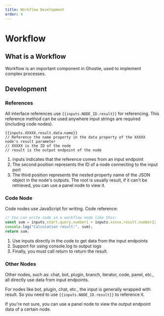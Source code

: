 ```yaml
---
title: Workflow Development
order: 4
---
```


# Workflow

## What is a Workflow

Workflow is an important component in Ghostie, used to implement complex processes.

## Development

### References

All interface references use <span v-pre>`{{inputs.NODE_ID.result}}`</span> for referencing. This reference method can be used anywhere input strings are required (including code nodes).

```plaintext
{{inputs.XXXXX.result.data.name}}
// Reference the name property in the data property of the XXXXX node's result parameter
// XXXXX is the ID of the node
// result is the output endpoint of the node
```

1. inputs indicates that the reference comes from an input endpoint
2. The second position represents the ID of a node connecting to the input port
3. The third position represents the nested property name of the JSON object in the node's outputs. The root is usually result, if it can't be retrieved, you can use a panel node to view it.

### Code Node

Code nodes use JavaScript for writing.
Code reference:

```js
// You can write code in a workflow node like this:
const sum = inputs.start.query.number1 + inputs.xxxxx.result.number2;
console.log("Calculation result:", sum);
return sum;
```

1. Use inputs directly in the code to get data from the input endpoints
2. Support for using console.log to output logs
3. Finally, you must call return to return the result.

### Other Nodes

Other nodes, such as: chat, bot, plugin, branch, iterator, code, panel, etc., all directly use data from input endpoints.

For nodes like bot, plugin, chat, etc., the input is generally wrapped with result. So you need to use <span v-pre>`{{inputs.NODE_ID.result}}`</span> to reference it.

If you're not sure, you can use a panel node to view the output endpoint data of a certain node.
